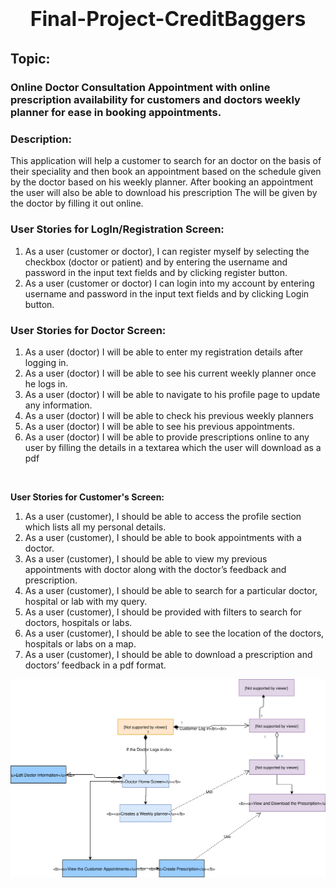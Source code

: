 # <p style="font-size:32px;text-align:center">Final-Project-CreditBaggers</p>

## <b>Topic</b>:
### Online Doctor Consultation Appointment with online prescription availability for customers and doctors weekly planner for ease in booking appointments.

### <b>Description:</b>

<p style="font-size:14px">This application will help a customer to search for an doctor on the basis of their speciality and then book an appointment based on the schedule given by the doctor based on his weekly planner. After booking an appointment the user will also be able to download his prescription The will be given by the doctor by filling it out online.</p>

### <b>User Stories for LogIn/Registration Screen:</b>
<ol>
<li>As a user (customer or doctor), I can register myself by selecting the checkbox (doctor or patient) and by entering the username and password in the input text fields and by clicking register button.</li>
<li>
As a user (customer or doctor) I can login into my account by entering username and password in the input text fields and by clicking Login button.</li>
</ol>

### <b>User Stories for Doctor Screen:</b>
<ol>
<li>As a user (doctor) I will be able to enter my registration details after logging in.</li>
<li>As a user (doctor) I will be able to see his current weekly planner once he logs in.</li>
<li>As a user (doctor) I will be able to navigate to his profile page to update any information.</li>
<li>As a user (doctor) I will be able to check his previous weekly planners</li>
<li>As a user (doctor) I will be able to see his previous appointments.</li>
<li>As a user (doctor) I will be able to provide prescriptions online to any user by filling the details in a textarea which the user will download as a pdf</li>
</ol><br>

<b>User Stories for Customer's Screen:</b>
<ol>
    <li>
        As a user (customer), I should be able to access the profile section which lists all my personal details.</li>
    <li>
        As a user (customer), I should be able to book appointments with a doctor.</li>
    <li>
        As a user (customer), I should be able to view my previous appointments with doctor along with the doctor’s feedback and prescription.</li>
    <li>
        As a user (customer), I should be able to search for a particular doctor, hospital or lab with my query.</li>
    <li>
        As a user (customer), I should be provided with filters to search for doctors, hospitals or labs.</li>
    <li>
        As a user (customer), I should be able to see the location of the doctors, hospitals or labs on a map.</li>
    <li>
        As a user (customer), I should be able to download a prescription and doctors’ feedback in a pdf format.</li>
</ol>

<img src="./Model/uml-diagram-with-drawio.svg">


